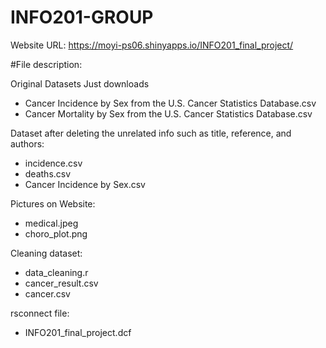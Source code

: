 # INFO201-GROUP

Website URL:
https://moyi-ps06.shinyapps.io/INFO201_final_project/

#File description:

Original Datasets Just downloads
- Cancer Incidence by Sex from the U.S. Cancer Statistics Database.csv
- Cancer Mortality by Sex from the U.S. Cancer Statistics Database.csv

Dataset after deleting the unrelated info such as title, reference, and authors:
- incidence.csv
- deaths.csv
- Cancer Incidence by Sex.csv

Pictures on Website:
- medical.jpeg
- choro_plot.png

Cleaning dataset:
- data_cleaning.r
- cancer_result.csv
- cancer.csv

rsconnect file:
- INFO201_final_project.dcf
